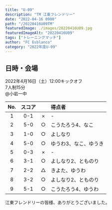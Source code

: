 ```yaml
---
title: "U-09"
description: "TM 江東フレンドリー"
date: "2022-04-16 0900"
path: "/20220416U09TM"
featuredImage: ./images/20220416U09.jpg
featuredImageAlt: "20220416U09"
tags: ["トレーニングマッチ"]
author: "FC Esblanco"
category: "2022年度U-09"
---
```


## 日時・会場

2022年4月16日（土）12:00キックオフ<br>
7人制15分<br>
@小岩一中

| No.| スコア |   | 得点者  |
|:--:|:------:|:-:|:--------|
| 1  | 0-1 | × |- |
| 2  | 5-0 | ○ |こうたろう4、なこ|
| 3  | 1-0 | ○ |よしなり|
| 4  | 5-0 | ○ |ゆうわ3、なこ、ゆうき|
| 5  | 0-3 | × |- |
| 6  | 3-1 | ○ |よしなり2、とものり |
| 7  | 2-2 | △ |きよた、ゆうわ |
| 8  | 3-2 | ○ |よしなり2、とものり|
| 9  | 5-1 | ○ |こうたろう4、ゆうわ |

江東フレンドリーの皆様、ありがとうございました。